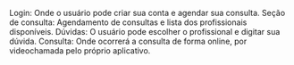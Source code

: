 Login: Onde o usuário pode criar sua conta e agendar sua consulta.
Seção de consulta: Agendamento de consultas e lista dos profissionais disponíveis.
Dúvidas: O usuário pode escolher o profissional e digitar sua dúvida.
Consulta: Onde ocorrerá a consulta de forma online, por videochamada pelo próprio aplicativo.
